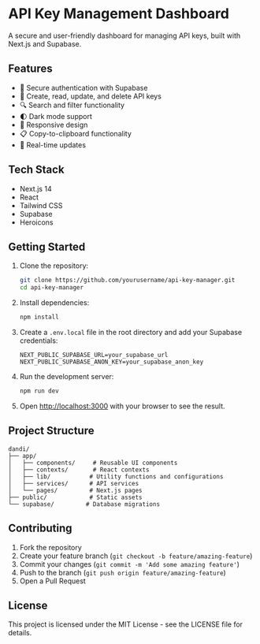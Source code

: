 # API Key Management Dashboard

A secure and user-friendly dashboard for managing API keys, built with Next.js and Supabase.

## Features

- 🔐 Secure authentication with Supabase
- 🔑 Create, read, update, and delete API keys
- 🔍 Search and filter functionality
- 🌓 Dark mode support
- 📱 Responsive design
- 📋 Copy-to-clipboard functionality
- 🔄 Real-time updates

## Tech Stack

- Next.js 14
- React
- Tailwind CSS
- Supabase
- Heroicons

## Getting Started

1. Clone the repository:
   ```bash
   git clone https://github.com/yourusername/api-key-manager.git
   cd api-key-manager
   ```

2. Install dependencies:
   ```bash
   npm install
   ```

3. Create a `.env.local` file in the root directory and add your Supabase credentials:
   ```
   NEXT_PUBLIC_SUPABASE_URL=your_supabase_url
   NEXT_PUBLIC_SUPABASE_ANON_KEY=your_supabase_anon_key
   ```

4. Run the development server:
   ```bash
   npm run dev
   ```

5. Open [http://localhost:3000](http://localhost:3000) with your browser to see the result.

## Project Structure

```
dandi/
├── app/
│   ├── components/     # Reusable UI components
│   ├── contexts/       # React contexts
│   ├── lib/           # Utility functions and configurations
│   ├── services/      # API services
│   └── pages/         # Next.js pages
├── public/            # Static assets
└── supabase/         # Database migrations
```

## Contributing

1. Fork the repository
2. Create your feature branch (`git checkout -b feature/amazing-feature`)
3. Commit your changes (`git commit -m 'Add some amazing feature'`)
4. Push to the branch (`git push origin feature/amazing-feature`)
5. Open a Pull Request

## License

This project is licensed under the MIT License - see the LICENSE file for details.
